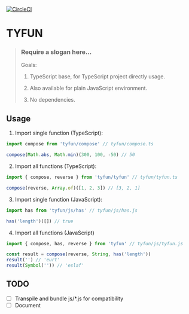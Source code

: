 [![CircleCI](https://circleci.com/gh/o-p/tyfun.svg?style=svg)](https://circleci.com/gh/o-p/tyfun)

# TYFUN

> ### Require a slogan here...
>
> Goals:
>
> 1. TypeScript base, for TypeScript project directly usage.
>
> 1. Also available for plain JavaScript environment.
>
> 1. No dependencies.

## Usage

1. Import single function (TypeScript):

  ```ts
  import compose from 'tyfun/compose' // tyfun/compose.ts

  compose(Math.abs, Math.min)(300, 100, -50) // 50
  ```

2. Import all functions (TypeScript):

  ```ts
  import { compose, reverse } from 'tyfun/tyfun' // tyfun/tyfun.ts

  compose(reverse, Array.of)([1, 2, 3]) // [3, 2, 1]
  ```

3. Import single function (JavaScript):

  ```js
  import has from 'tyfun/js/has' // tyfun/js/has.js

  has('length')([]) // true
  ```

4. Import all functions (JavaScript)

  ```js
  import { compose, has, reverse } from 'tyfun' // tyfun/js/tyfun.js

  const result = compose(reverse, String, has('length'))
  result('') // 'eurt'
  result(Symbol('')) // 'eslaf'
  ```

## TODO

- [ ] Transpile and bundle js/*.js for compatibility
- [ ] Document
